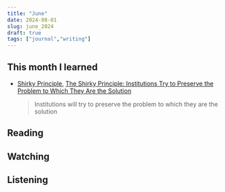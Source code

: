 ```yaml
---
title: "June"
date: 2024-08-01
slug: june_2024
draft: true
tags: ["journal","writing"]
---
```



## This month I learned

- [Shirky Principle](https://en.wikipedia.org/wiki/Clay_Shirky#Shirky_principle), [The Shirky Principle: Institutions Try to Preserve the Problem to Which They Are the Solution](https://effectiviology.com/shirky-principle/)
  > Institutions will try to preserve the problem to which they are the solution

## Reading

## Watching

## Listening

